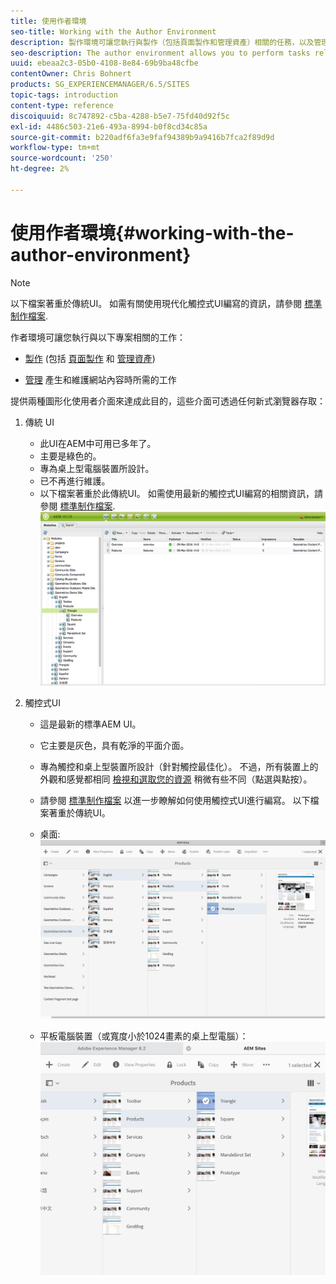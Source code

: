 ```yaml
---
title: 使用作者環境
seo-title: Working with the Author Environment
description: 製作環境可讓您執行與製作（包括頁面製作和管理資產）相關的任務，以及管理您在產生和維護網站上的內容時所需的任務。
seo-description: The author environment allows you to perform tasks related to authoring (including page authoring and managing assets) and administering tasks you need when generating and maintaining the content on your website.
uuid: ebeaa2c3-05b0-4108-8e84-69b9ba48cfbe
contentOwner: Chris Bohnert
products: SG_EXPERIENCEMANAGER/6.5/SITES
topic-tags: introduction
content-type: reference
discoiquuid: 8c747892-c5ba-4288-b5e7-75fd40d92f5c
exl-id: 4486c503-21e6-493a-8994-b0f8cd34c85a
source-git-commit: b220adf6fa3e9faf94389b9a9416b7fca2f89d9d
workflow-type: tm+mt
source-wordcount: '250'
ht-degree: 2%

---
```


# 使用作者環境{#working-with-the-author-environment}

>[!NOTE]
>
>以下檔案著重於傳統UI。 如需有關使用現代化觸控式UI編寫的資訊，請參閱 [標準制作檔案](/help/assets/assets.md).

作者環境可讓您執行與以下專案相關的工作：

* [製作](/help/sites-authoring/author.md) (包括 [頁面製作](/help/sites-authoring/qg-page-authoring.md) 和 [管理資產](/help/assets/assets.md))

* [管理](/help/sites-administering/administer-best-practices.md) 產生和維護網站內容時所需的工作

提供兩種圖形化使用者介面來達成此目的，這些介面可透過任何新式瀏覽器存取：

1. 傳統 UI

   * 此UI在AEM中可用已多年了。
   * 主要是綠色的。
   * 專為桌上型電腦裝置所設計。
   * 已不再進行維護。
   * 以下檔案著重於此傳統UI。 如需使用最新的觸控式UI編寫的相關資訊，請參閱 [標準制作檔案](/help/sites-authoring/author.md).
   ![chlimage_1-149](assets/chlimage_1-149.png)

1. 觸控式UI

   * 這是最新的標準AEM UI。
   * 它主要是灰色，具有乾淨的平面介面。
   * 專為觸控和桌上型裝置所設計（針對觸控最佳化）。 不過，所有裝置上的外觀和感覺都相同 [檢視和選取您的資源](/help/sites-authoring/basic-handling.md) 稍微有些不同（點選與點按）。
   * 請參閱 [標準制作檔案](/help/sites-authoring/author.md) 以進一步瞭解如何使用觸控式UI進行編寫。 以下檔案著重於傳統UI。

   * 桌面:
   ![chlimage_1-150](assets/chlimage_1-150.png)

   * 平板電腦裝置（或寬度小於1024畫素的桌上型電腦）：
   ![chlimage_1-7](assets/chlimage_1-7.jpeg)
